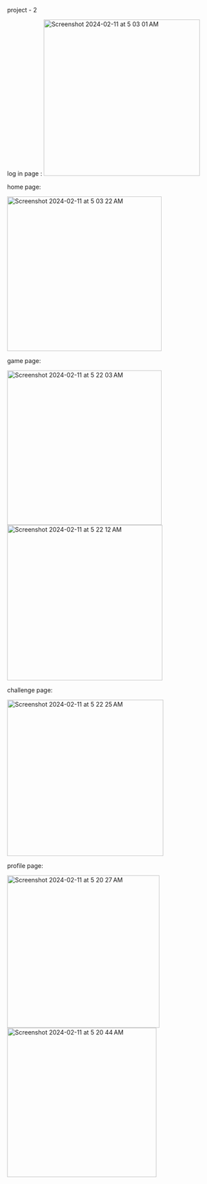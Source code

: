 project - 2 

log in page :
<img width="363" alt="Screenshot 2024-02-11 at 5 03 01 AM" src="https://github.com/shaimaathu/Project-2/assets/155615972/bd113aae-cc04-4b34-bc2e-d0fa48ed79df">

home page:

<img width="359" alt="Screenshot 2024-02-11 at 5 03 22 AM" src="https://github.com/shaimaathu/Project-2/assets/155615972/45aaf33e-9502-4856-98c4-97d7e92b6e12">

game page:

<img width="359" alt="Screenshot 2024-02-11 at 5 22 03 AM" src="https://github.com/shaimaathu/Project-2/assets/155615972/7159a9d9-5f81-4d7e-a65f-c55b7f724e87">
<img width="361" alt="Screenshot 2024-02-11 at 5 22 12 AM" src="https://github.com/shaimaathu/Project-2/assets/155615972/7cf04ad4-db22-465c-b7f8-381388f9cf23">

challenge page:

<img width="363" alt="Screenshot 2024-02-11 at 5 22 25 AM" src="https://github.com/shaimaathu/Project-2/assets/155615972/a082912a-73c9-4e75-9eb6-9cd72761bda3">

profile page: 

<img width="354" alt="Screenshot 2024-02-11 at 5 20 27 AM" src="https://github.com/shaimaathu/Project-2/assets/155615972/cb6a7c8d-2d42-474c-80a9-eaeccf12cf50">
<img width="347" alt="Screenshot 2024-02-11 at 5 20 44 AM" src="https://github.com/shaimaathu/Project-2/assets/155615972/65ee205d-5682-4290-9dfb-2a0883e8980a">




